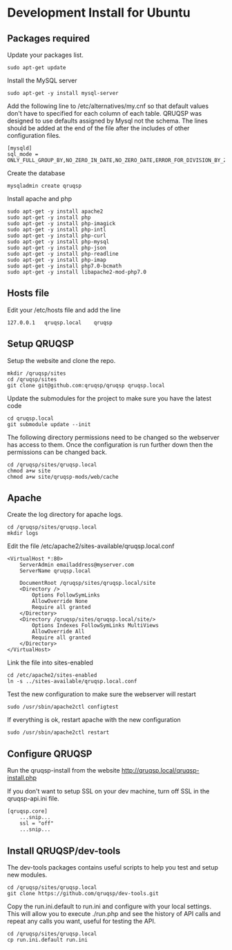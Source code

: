 Development Install for Ubuntu
==============================

Packages required
-----------------

Update your packages list.
```
sudo apt-get update
```

Install the MySQL server
```
sudo apt-get -y install mysql-server
```

Add the following line to /etc/alternatives/my.cnf so that default values don't have to specified
for each column of each table. QRUQSP was designed to use defaults assigned by Mysql not the schema.
The lines should be added at the end of the file after the includes of other configuration files.
```
[mysqld]
sql_mode = ONLY_FULL_GROUP_BY,NO_ZERO_IN_DATE,NO_ZERO_DATE,ERROR_FOR_DIVISION_BY_ZERO,NO_AUTO_CREATE_USER,NO_ENGINE_SUBSTITUTION
```

Create the database
```
mysqladmin create qruqsp
```

Install apache and php
```
sudo apt-get -y install apache2
sudo apt-get -y install php
sudo apt-get -y install php-imagick
sudo apt-get -y install php-intl
sudo apt-get -y install php-curl
sudo apt-get -y install php-mysql
sudo apt-get -y install php-json
sudo apt-get -y install php-readline
sudo apt-get -y install php-imap
sudo apt-get -y install php7.0-bcmath
sudo apt-get -y install libapache2-mod-php7.0
```

Hosts file
----------
Edit your /etc/hosts file and add the line
```
127.0.0.1   qruqsp.local    qruqsp
```

Setup QRUQSP
------------

Setup the website and clone the repo.
```
mkdir /qruqsp/sites
cd /qruqsp/sites
git clone git@github.com:qruqsp/qruqsp qruqsp.local
```

Update the submodules for the project to make sure you have the latest code
```
cd qruqsp.local
git submodule update --init
```

The following directory permissions need to be changed so the webserver has access to them. Once the configuration is run further down then
the permissions can be changed back.
```
cd /qruqsp/sites/qruqsp.local
chmod a+w site
chmod a+w site/qruqsp-mods/web/cache
```

Apache
------
Create the log directory for apache logs.
```
cd /qruqsp/sites/qruqsp.local
mkdir logs
```

Edit the file /etc/apache2/sites-available/qruqsp.local.conf
```
<VirtualHost *:80>
    ServerAdmin emailaddress@myserver.com
    ServerName qruqsp.local

    DocumentRoot /qruqsp/sites/qruqsp.local/site
    <Directory />
        Options FollowSymLinks
        AllowOverride None
        Require all granted
    </Directory>
    <Directory /qruqsp/sites/qruqsp.local/site/>
        Options Indexes FollowSymLinks MultiViews
        AllowOverride All
        Require all granted
    </Directory>
</VirtualHost>
```

Link the file into sites-enabled
```
cd /etc/apache2/sites-enabled
ln -s ../sites-available/qruqsp.local.conf
```

Test the new configuration to make sure the webserver will restart
```
sudo /usr/sbin/apache2ctl configtest
```

If everything is ok, restart apache with the new configuration
```
sudo /usr/sbin/apache2ctl restart
```

Configure QRUQSP
----------------
Run the qruqsp-install from the website http://qruqsp.local/qruqsp-install.php

If you don't want to setup SSL on your dev machine, turn off SSL in the qruqsp-api.ini file.
```
[qruqsp.core]
    ...snip...
    ssl = "off"
    ...snip...
```

Install QRUQSP/dev-tools
------------------------
The dev-tools packages contains useful scripts to help you test and setup new modules.

```
cd /qruqsp/sites/qruqsp.local
git clone https://github.com/qruqsp/dev-tools.git
```

Copy the run.ini.default to run.ini and configure with your local settings. This will allow you to 
execute ./run.php and see the history of API calls and repeat any calls you want, useful for testing the API.

```
cd /qruqsp/sites/qruqsp.local
cp run.ini.default run.ini
```


